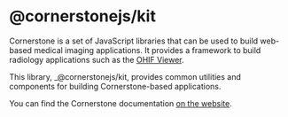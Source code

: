 # @cornerstonejs/kit

Cornerstone is a set of JavaScript libraries that can be used to build web-based medical imaging applications. It provides a framework to build radiology applications such as the [OHIF Viewer](https://ohif.org/).

This library, _@cornerstonejs/kit, provides common utilities and components for building Cornerstone-based applications.

You can find the Cornerstone documentation [on the website](https://cornerstonejs.org/).
